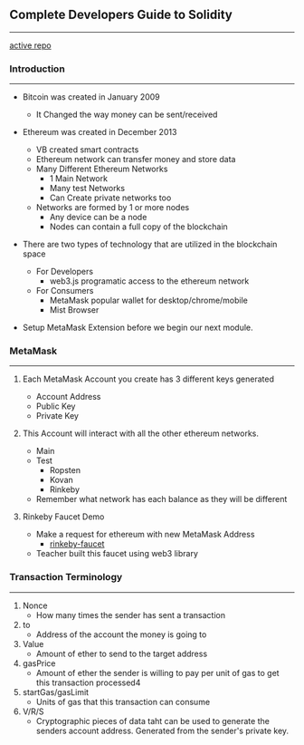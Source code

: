 ## Complete Developers Guide to Solidity
---
[active repo](https://github.com/mcooper7649/SolidityBootCamp.git)




### Introduction
---

- Bitcoin was created in January 2009
    - It Changed the way money can be sent/received
    
- Ethereum was created in December 2013
    - VB created smart contracts
    - Ethereum network can transfer money and store data
    - Many Different Ethereum Networks
        - 1 Main Network
        - Many test Networks
        - Can Create private networks too
    - Networks are formed by 1 or more nodes
        - Any device can be a node
        - Nodes can contain a full copy of the blockchain

- There are two types of technology that are utilized in the blockchain space
    - For Developers
        - web3.js programatic access to the ethereum network
    - For Consumers
        - MetaMask popular wallet for desktop/chrome/mobile
        - Mist Browser

* Setup MetaMask Extension before we begin our next module. 

### MetaMask
---

1. Each MetaMask Account you create has 3 different keys generated
    - Account Address
    - Public Key
    - Private Key

2. This Account will interact with all the other ethereum networks.
    - Main
    - Test
        - Ropsten
        - Kovan
        - Rinkeby
    - Remember what network has each balance as they will be different

3. Rinkeby Faucet Demo
    - Make a request for ethereum with new MetaMask Address
        - [rinkeby-faucet](rinkeby-faucet.com)
    - Teacher built this faucet using web3 library



### Transaction Terminology
---

1. Nonce
    - How many times the sender has sent a transaction
2. to 
    - Address of the account the money is going to
3. Value 
    - Amount of ether to send to the target address
4. gasPrice
    - Amount of ether the sender is willing to pay per unit of gas to get this transaction processed4
5. startGas/gasLimit
    - Units of gas that this transaction can consume
6. V/R/S 
    - Cryptographic pieces of data taht can be used to generate the senders account address. Generated from the sender's private key.